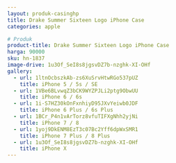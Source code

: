 ```yaml
---
layout: produk-casinghp
title: Drake Summer Sixteen Logo iPhone Case
categories: apple

# Produk
product-title: Drake Summer Sixteen Logo iPhone Case
harga: 90000
sku: hn-1837
image-drive: 1u3Of_SeI8s8jgsvDZ7b-nzghk-XI-OHf
gallery:
  - url: 1ltnOcbszkAb-zs6XuSrvHtwRGo537pUZ
    title: iPhone 5 / 5s / SE
  - url: 1VBe6BLvwqZ3bCK9WYZPJLi2ptg9ObwUU
    title: iPhone 6 / 6s
  - url: 1i-S7HZ30kOnFxnhiyD95JXvYeiwb0JDF
    title: iPhone 6 Plus / 6s Plus
  - url: 1BCr_P4n1vArTorz8vfuTIFXgNhh2yjNi
    title: iPhone 7 / 8
  - url: 1yoj9DkENM8EzT3c07Bc2Yff6dpWxSMR1
    title: iPhone 7 Plus / 8 Plus
  - url: 1u3Of_SeI8s8jgsvDZ7b-nzghk-XI-OHf
    title: iPhone X
---
```

